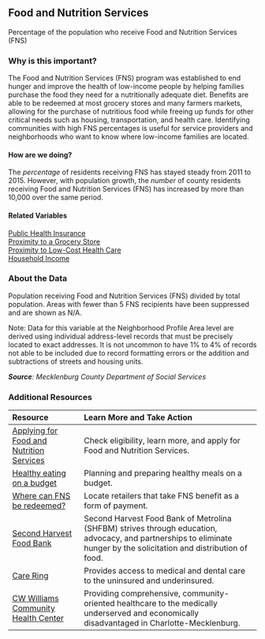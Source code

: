 ## Food and Nutrition Services
Percentage of the population who receive Food and Nutrition Services (FNS)

### Why is this important?
The Food and Nutrition Services (FNS) program was established to end hunger and improve the health of low-income people by helping families purchase the food they need for a nutritionally adequate diet. Benefits are able to be redeemed at most grocery stores and many farmers markets, allowing for the purchase of nutritious food while freeing up funds for other critical needs such as housing, transportation, and health care. Identifying communities with high FNS percentages is useful for service providers and neighborhoods who want to know where low-income families are located.

#### How are we doing?
The *percentage* of residents receiving FNS has stayed steady from 2011 to 2015. However, with population growth, the *number* of county residents receiving Food and Nutrition Services (FNS) has increased by more than 10,000 over the same period.

#### Related Variables
<a href="javascript:void(0)" onclick="model.metricId = 'm81'">Public Health Insurance</a>  
<a href="javascript:void(0)" onclick="model.metricId = 'm45'">Proximity to a Grocery Store</a>  
<a href="javascript:void(0)" onclick="model.metricId = 'm28'">Proximity to Low-Cost Health Care</a>  
<a href="javascript:void(0)" onclick="model.metricId = 'm37'">Household Income</a>  

### About the Data
Population receiving Food and Nutrition Services (FNS) divided by total population. Areas with fewer than 5 FNS recipients have been suppressed and are shown as N/A. 

Note: Data for this variable at the Neighborhood Profile Area level are derived using individual address-level records that must be precisely located to exact addresses. It is not uncommon to have 1% to 4% of records not able to be included due to record formatting errors or the addition and subtractions of streets and housing units.

_**Source**: Mecklenburg County Department of Social Services_

### Additional Resources
|Resource | Learn More and Take Action | 
|:--- | :--- |
|[Applying for Food and Nutrition Services](http://charmeck.org/mecklenburg/county/dss/Pages/Default.aspx)| Check eligibility, learn more, and apply for Food and Nutrition Services.
|[Healthy eating on a budget](http://www.choosemyplate.gov/budget/index.html)| Planning and preparing healthy meals on a budget.
|[Where can FNS be redeemed?](http://www.fns.usda.gov/snap/retailerlocator)| Locate retailers that take FNS benefit as a form of payment. 
|[Second Harvest Food Bank](http://www.secondharvestmetrolina.org/)| Second Harvest Food Bank of Metrolina (SHFBM) strives through education, advocacy, and partnerships to eliminate hunger by the solicitation and distribution of food. 
|[Care Ring](http://www.careringnc.org/)|Provides access to medical and dental care to the uninsured and underinsured.
|[CW Williams Community Health Center](http://www.cwwilliams.org/)| Providing comprehensive, community-oriented healthcare to the medically underserved and economically disadvantaged in Charlotte-Mecklenburg.
